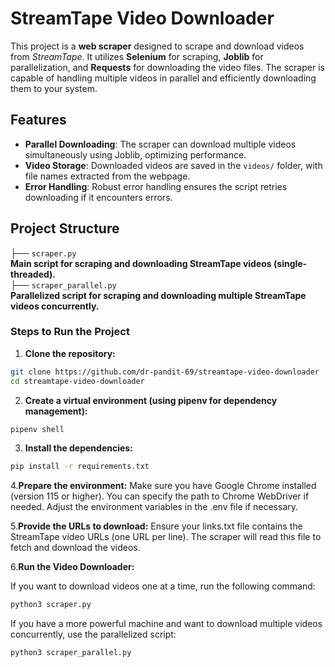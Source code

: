 # StreamTape Video Downloader

This project is a **web scraper** designed to scrape and download videos from *StreamTape*. It utilizes **Selenium** for scraping, **Joblib** for parallelization, and **Requests** for downloading the video files. The scraper is capable of handling multiple videos in parallel and efficiently downloading them to your system.


## Features

- **Parallel Downloading**: The scraper can download multiple videos simultaneously using Joblib, optimizing performance.
- **Video Storage**: Downloaded videos are saved in the `videos/` folder, with file names extracted from the webpage.
- **Error Handling**: Robust error handling ensures the script retries downloading if it encounters errors.

## Project Structure

├── `scraper.py` \
   **Main script for scraping and downloading StreamTape videos (single-threaded).**\
├── `scraper_parallel.py` \
   **Parallelized script for scraping and downloading multiple StreamTape videos concurrently.**

### Steps to Run the Project

1. **Clone the repository:**

```bash
git clone https://github.com/dr-pandit-69/streamtape-video-downloader
cd streamtape-video-downloader
```

2. **Create a virtual environment (using pipenv for dependency management):**

```bash
pipenv shell
```

3. **Install the dependencies:**

```bash
pip install -r requirements.txt

```


4.**Prepare the environment:**
Make sure you have Google Chrome installed (version 115 or higher). You can specify the path to Chrome WebDriver if needed. Adjust the environment variables in the .env file if necessary.

5.**Provide the URLs to download:**
Ensure your links.txt file contains the StreamTape video URLs (one URL per line). The scraper will read this file to fetch and download the videos.


6.**Run the Video Downloader:**

If you want to download videos one at a time, run the following command:

```bash
python3 scraper.py
```

If you have a more powerful machine and want to download multiple videos concurrently, use the parallelized script:

```bash
python3 scraper_parallel.py
```





